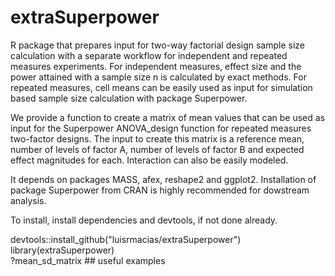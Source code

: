 # extraSuperpower
R package that prepares input for two-way factorial design sample size calculation with a separate workflow for independent and repeated measures experiments. For independent measures, effect size and the power attained with a sample size n is calculated by exact methods. For repeated measures, cell means can be easily used as input for simulation based sample size calculation with package Superpower.

We provide a function to create a matrix of mean values that can be used as input for the Superpower ANOVA_design function for repeated measures two-factor designs. The input to create this matrix is a reference mean, number of levels of factor A, number of levels of factor B and expected effect magnitudes for each. Interaction can also be easily modeled.

It depends on packages MASS, afex, reshape2 and ggplot2. Installation of package Superpower from CRAN is highly recommended for dowstream analysis.

To install, install dependencies and devtools, if not done already.

devtools::install_github("luisrmacias/extraSuperpower")  
library(extraSuperpower)  
?mean_sd_matrix ## useful examples
